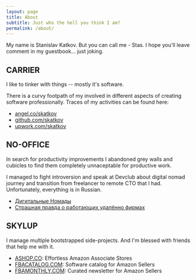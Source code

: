 ```yaml
---
layout: page
title: About
subtitle: Just who the hell you think I am?
permalink: /about/
---
```

  
  My name is Stanislav Katkov. But you can call me - 
  Stas. I hope you'll leave comment in my guestbook...
  just joking.

## CARRIER

  I like to tinker with things -- mostly it's software.
  
  There is a curvy footpath of my involved in different
  aspects of creating software professionally. Traces of
  my activities can be found here:

  - <a href="https://angel.co/skatkov">angel.co/skatkov</a>
  - <a href="https://github.com/skatkov">github.com/skatkov</a>
  - <a href="https://www.upwork.com/o/profiles/users/_~0132f0b04d803f9c84/">upwork.com/skatkov</a>

## NO-OFFICE

  In search for productivity improvements I abandoned 
  grey walls and cubicles to find them completely unnaceptable
  for productive work.

  I managed to fight introversion and speak at Devclub about
  digital nomad journey and transition from freelancer 
  to remote CTO that I had. Unfortunately, everything
  is in Russian.
  
  - <a href="https://www.youtube.com/watch?v=zaqZYDFm7Wo">Дигитальные Номады</a>
  - <a href="https://www.youtube.com/watch?v=0dXJQ3gQKDU">Страшная правда о работающих удалённо фирмах</a>

## SKYLUP

  I manage multiple bootstrapped side-projects. And I'm
  blessed with friends that help me with it.

  - <a href="https://www.ashop.co">ASHOP.CO</a>: 
    Effortless Amazon Associate Stores
  - <a href="https://fbacatalog.com">FBACATALOG.COM</a>: 
    Software catalog for Amazon Sellers
  - <a href="htttps://fbamonthly.com">FBAMONTHLY.COM</a>: 
    Curated newsletter for Amazon Sellers

